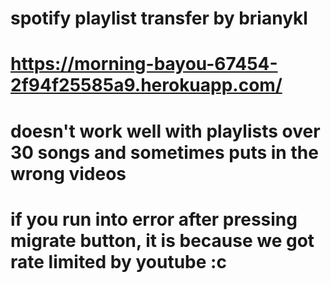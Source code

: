 # spotify playlist transfer by brianykl
# https://morning-bayou-67454-2f94f25585a9.herokuapp.com/
# doesn't work well with playlists over 30 songs and sometimes puts in the wrong videos
# if you run into error after pressing migrate button, it is because we got rate limited by youtube :c
